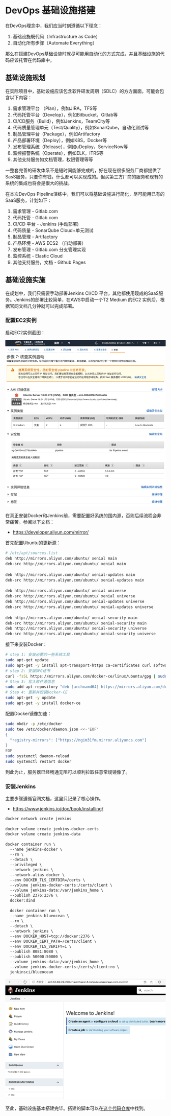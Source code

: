 # DevOps 基础设施搭建

在DevOps理念中，我们应当时刻遵循以下理念：

1. 基础设施既代码（Infrastructure as Code）
2. 自动化所有步骤（Automate Everything）

那么在搭建DevOps基础设施时就尽可能用自动化的方式完成，并且基础设施的代码应该托管在代码库中。

## 基础设施规划

在实际项目中，基础设施应该包含软件研发周期（SDLC）的方方面面，可能会包含以下内容：

1. 需求管理平台 （Plan），例如JIRA，TFS等
2. 代码托管平台（Develop），例如Bitbucket，Gitlab等
3. CI/CD服务（Build），例如Jenkins，TeamCity等
4. 代码质量管理单元（Test/Quality），例如SonarQube，自动化测试等
5. 制品管理平台（Package），例如Artifactory
6. 产品部署环境（Deploy），例如K8S，Docker等
7. 发布管理系统（Release），例如uDeploy，ServiceNow等
8. 监控报警系统（Operate），例如ELK，ITRS等
9. 其他支持服务如文档管理，权限管理等等

一整套完善的研发体系不是短时间能够完成的，好在现在很多服务厂商都提供了SasS服务，只要你有钱，什么都可以买现成的。但买第三方厂商的服务和现有的系统的集成也将会是很大的挑战。

在本次DevOps Pipeline演练中，我们可以将基础设施进行简化，尽可能用已有的SaaS服务，计划如下：

1. 需求管理 - Gitlab.com
2. 代码托管 - Gitlab.com
3. CI/CD 平台 - Jenkins (手动部署)
4. 代码质量 - SonarQube Cloud+单元测试
5. 制品管理 - Artifactory
6. 产品环境 - AWS ECS2 （自动部署）
7. 发布管理 - Gitlab.com 分支管理实现
8. 监控系统 - Elastic Cloud
9. 其他支持服务，文档 - Github Pages

## 基础设施实施

在规划中，我们只需要手动部署Jenkins CI/CD 平台，其他都使用现成的SaaS服务。Jenkins的部署比较简单，在AWS中启动一个T2 Medium 的EC2 实例后，根据官网文档几分钟就可以完成部署。

### 配置EC2实例

启动EC2实例截图：

![image-20201017205420054](images/image-20201017205420054.png)

在真正安装Docker和Jenkins前，需要配置好系统的国内源，否则后续流程会非常痛苦。参阅以下文档：

- https://developer.aliyun.com/mirror/

首先配置Ubuntu的更新源：

```bash
# /etc/apt/sources.list
deb http://mirrors.aliyun.com/ubuntu/ xenial main
deb-src http://mirrors.aliyun.com/ubuntu/ xenial main

deb http://mirrors.aliyun.com/ubuntu/ xenial-updates main
deb-src http://mirrors.aliyun.com/ubuntu/ xenial-updates main

deb http://mirrors.aliyun.com/ubuntu/ xenial universe
deb-src http://mirrors.aliyun.com/ubuntu/ xenial universe
deb http://mirrors.aliyun.com/ubuntu/ xenial-updates universe
deb-src http://mirrors.aliyun.com/ubuntu/ xenial-updates universe

deb http://mirrors.aliyun.com/ubuntu/ xenial-security main
deb-src http://mirrors.aliyun.com/ubuntu/ xenial-security main
deb http://mirrors.aliyun.com/ubuntu/ xenial-security universe
deb-src http://mirrors.aliyun.com/ubuntu/ xenial-security universe
```

接下来安装Docker：

```bash
# step 1: 安装必要的一些系统工具
sudo apt-get update
sudo apt-get -y install apt-transport-https ca-certificates curl software-properties-common
# step 2: 安装GPG证书
curl -fsSL https://mirrors.aliyun.com/docker-ce/linux/ubuntu/gpg | sudo apt-key add -
# Step 3: 写入软件源信息
sudo add-apt-repository "deb [arch=amd64] https://mirrors.aliyun.com/docker-ce/linux/ubuntu $(lsb_release -cs) stable"
# Step 4: 更新并安装Docker-CE
sudo apt-get -y update
sudo apt-get -y install docker-ce
```

配置Docker镜像加速：

```bash
sudo mkdir -p /etc/docker
sudo tee /etc/docker/daemon.json <<-'EOF'
{
  "registry-mirrors": ["https://ngim31fm.mirror.aliyuncs.com"]
}
EOF
sudo systemctl daemon-reload
sudo systemctl restart docker
```

到此为止，服务器已经畅通无阻可以顺利拉取任意常规镜像了。

### 安装Jenkins

主要步骤遵循官网文档，这里只记录了核心操作。

- https://www.jenkins.io/doc/book/installing/

```
docker network create jenkins

docker volume create jenkins-docker-certs
docker volume create jenkins-data

docker container run \
  --name jenkins-docker \
  --rm \
  --detach \
  --privileged \
  --network jenkins \
  --network-alias docker \
  --env DOCKER_TLS_CERTDIR=/certs \
  --volume jenkins-docker-certs:/certs/client \
  --volume jenkins-data:/var/jenkins_home \
  --publish 2376:2376 \
  docker:dind
  
  docker container run \
  --name jenkins-blueocean \
  --rm \
  --detach \
  --network jenkins \
  --env DOCKER_HOST=tcp://docker:2376 \
  --env DOCKER_CERT_PATH=/certs/client \
  --env DOCKER_TLS_VERIFY=1 \
  --publish 8081:8080 \
  --publish 50000:50000 \
  --volume jenkins-data:/var/jenkins_home \
  --volume jenkins-docker-certs:/certs/client:ro \
  jenkinsci/blueocean
```

![image-20201017215838284](images/image-20201017215838284.png)

至此，基础设施基本搭建完毕。搭建的脚本可以在[这个代码仓库](https://gitlab.com/tobyqin/pipeline2020)中找到。

